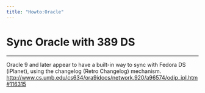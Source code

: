 ```yaml
---
title: "Howto:Oracle"
---
```


# Sync Oracle with 389 DS
--------------------------

Oracle 9 and later appear to have a built-in way to sync with Fedora DS (iPlanet), using the changelog (Retro Changelog) mechanism. <http://www.cs.umb.edu/cs634/ora9idocs/network.920/a96574/odip_ipl.htm#116315>
